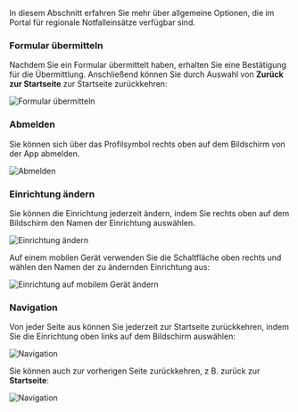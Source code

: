 In diesem Abschnitt erfahren Sie mehr über allgemeine Optionen, die im Portal für regionale Notfalleinsätze verfügbar sind.

### <a name="submit-form"></a>Formular übermitteln

Nachdem Sie ein Formular übermittelt haben, erhalten Sie eine Bestätigung für die Übermittlung. Anschließend können Sie durch Auswahl von **Zurück zur Startseite** zur Startseite zurückkehren:

![Formular übermitteln](..\media\portal-user-submit-form.png)

### <a name="sign-out"></a>Abmelden

Sie können sich über das Profilsymbol rechts oben auf dem Bildschirm von der App abmelden.  

![Abmelden](..\media\portal-user-signout.png)

### <a name="switch-facility"></a>Einrichtung ändern

Sie können die Einrichtung jederzeit ändern, indem Sie rechts oben auf dem Bildschirm den Namen der Einrichtung auswählen.

![Einrichtung ändern](..\media\portal-user-manage-your-resources.png)

Auf einem mobilen Gerät verwenden Sie die Schaltfläche oben rechts und wählen den Namen der zu ändernden Einrichtung aus:

![Einrichtung auf mobilem Gerät ändern](..\media\portal-user-switch-facility-mobile.png)

### <a name="navigation"></a>Navigation

Von jeder Seite aus können Sie jederzeit zur Startseite zurückkehren, indem Sie die Einrichtung oben links auf dem Bildschirm auswählen:

![Navigation](..\media\portal-user-navigation.png)

Sie können auch zur vorherigen Seite zurückkehren, z B. zurück zur **Startseite**:

![Navigation](..\media\portal-user-bed-capacity-navigation.png)
